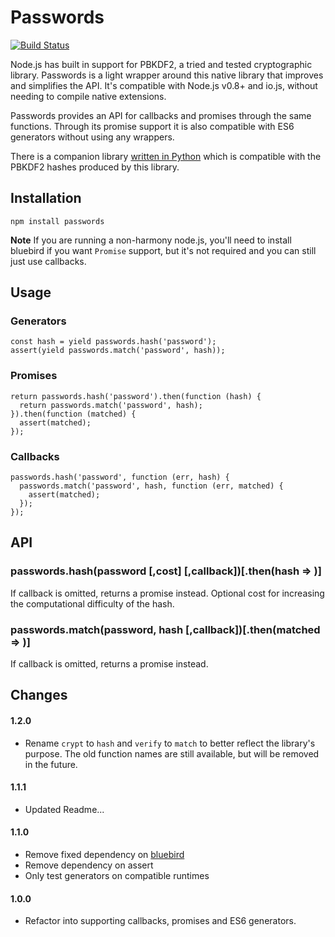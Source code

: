 # Passwords

[![Build Status](https://travis-ci.org/kudos/node-passwords.svg?branch=master)](https://travis-ci.org/kudos/node-passwords)

Node.js has built in support for PBKDF2, a tried and tested cryptographic library. Passwords is a light wrapper around this native library that improves and simplifies the API. It's compatible with Node.js v0.8+ and io.js, without needing to compile native extensions.

Passwords provides an API for callbacks and promises through the same functions. Through its promise support it is also compatible with ES6 generators without using any wrappers.

There is a companion library [written in Python](https://github.com/kudos/passwords) which is compatible with the PBKDF2 hashes produced by this library.

## Installation

`npm install passwords`

**Note** If you are running a non-harmony node.js, you'll need to install bluebird if you want `Promise` support, but it's not required and you can still just use callbacks.

## Usage

### Generators
    
    const hash = yield passwords.hash('password');
    assert(yield passwords.match('password', hash));

### Promises

    return passwords.hash('password').then(function (hash) {
      return passwords.match('password', hash);
    }).then(function (matched) {
      assert(matched);
    });

### Callbacks

    passwords.hash('password', function (err, hash) {
      passwords.match('password', hash, function (err, matched) {
        assert(matched);
      });
    });

## API

### passwords.hash(password [,cost] [,callback])[.then(hash => )]

If callback is omitted, returns a promise instead. Optional cost for increasing the computational difficulty of the hash.

### passwords.match(password, hash [,callback])[.then(matched => )]

If callback is omitted, returns a promise instead.

## Changes

#### 1.2.0
- Rename `crypt` to `hash` and `verify` to `match` to better reflect the library's purpose. The old function names are still available, but will be removed in the future.

#### 1.1.1
- Updated Readme...

#### 1.1.0
- Remove fixed dependency on [bluebird](https://github.com/petkaantonov/bluebird)
- Remove dependency on assert
- Only test generators on compatible runtimes

#### 1.0.0
- Refactor into supporting callbacks, promises and ES6 generators.
